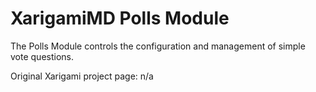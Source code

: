 # XarigamiMD Polls Module

The Polls Module controls the configuration and management of simple vote questions. 

Original Xarigami project page: n/a

